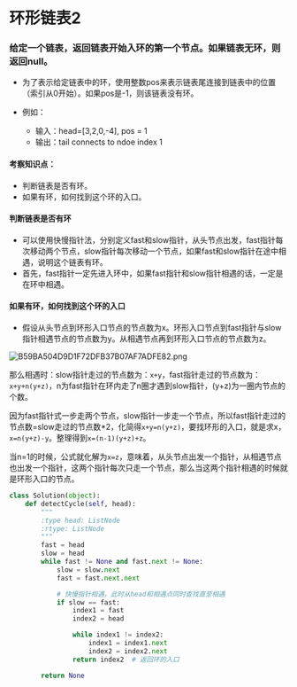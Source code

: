 
# 环形链表2

### 给定一个链表，返回链表开始入环的第一个节点。如果链表无环，则返回null。

* 为了表示给定链表中的环，使用整数pos来表示链表尾连接到链表中的位置（索引从0开始）。如果pos是-1，则该链表没有环。

* 例如：
    * 输入：head=[3,2,0,-4], pos = 1
    * 输出：tail connects to ndoe index 1

#### 考察知识点：
* 判断链表是否有环。
* 如果有环，如何找到这个环的入口。

#### 判断链表是否有环

* 可以使用快慢指针法，分别定义fast和slow指针，从头节点出发，fast指针每次移动两个节点，slow指针每次移动一个节点，如果fast和slow指针在途中相遇，说明这个链表有环。
* 首先，fast指针一定先进入环中，如果fast指针和slow指针相遇的话，一定是在环中相遇。

#### 如果有环，如何找到这个环的入口

* 假设从头节点到环形入口节点的节点数为x。环形入口节点到fast指针与slow指针相遇节点的节点数为y。从相遇节点再到环形入口节点的节点数为z。

![B59BA504D9D1F72DFB37B07AF7ADFE82.png](attachment:f4be8ba7-e0a0-43d2-8675-ca5720517513.png)

那么相遇时：slow指针走过的节点数为：`x+y`，fast指针走过的节点数为：`x+y+n(y+z)`，n为fast指针在环内走了n圈才遇到slow指针，(y+z)为一圈内节点的个数。

因为fast指针式一步走两个节点，slow指针一步走一个节点，所以fast指针走过的节点数=slow走过的节点数*2，化简得`x+y=n(y+z)`，要找环形的入口，就是求x，`x=n(y+z)-y`。整理得到`x=(n-1)(y+z)+z`。

当n=1的时候，公式就化解为`x=z`，意味着，从头节点出发一个指针，从相遇节点也出发一个指针，这两个指针每次只走一个节点，那么当这两个指针相遇的时候就是环形入口的节点。


```python
class Solution(object):
    def detectCycle(self, head):
        """
        :type head: ListNode
        :rtype: ListNode
        """
        fast = head
        slow = head
        while fast != None and fast.next != None:
            slow = slow.next
            fast = fast.next.next

            # 快慢指针相遇，此时从head和相遇点同时查找直至相遇
            if slow == fast:
                index1 = fast
                index2 = head

                while index1 != index2:
                    index1 = index1.next
                    index2 = index2.next
                return index2  # 返回环的入口

        return None
```
